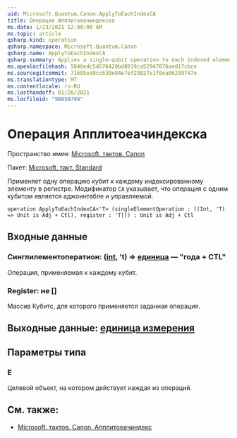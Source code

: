 ```yaml
---
uid: Microsoft.Quantum.Canon.ApplyToEachIndexCA
title: Операция Апплитоеачиндекска
ms.date: 1/23/2021 12:00:00 AM
ms.topic: article
qsharp.kind: operation
qsharp.namespace: Microsoft.Quantum.Canon
qsharp.name: ApplyToEachIndexCA
qsharp.summary: Applies a single-qubit operation to each indexed element in a register. The modifier `CA` indicates that the single-qubit operation is adjointable and controllable.
ms.openlocfilehash: 5046edc54576420bd8919ca52947076aed17cbce
ms.sourcegitcommit: 71605ea9cc630e84e7ef29027e1f0ea06299747e
ms.translationtype: MT
ms.contentlocale: ru-RU
ms.lasthandoff: 01/26/2021
ms.locfileid: "98850799"
---
```

# <a name="applytoeachindexca-operation"></a>Операция Апплитоеачиндекска

Пространство имен: [Microsoft. тактов. Canon](xref:Microsoft.Quantum.Canon)

Пакет: [Microsoft. такт. Standard](https://nuget.org/packages/Microsoft.Quantum.Standard)


Применяет одну операцию кубит к каждому индексированному элементу в регистре.
Модификатор `CA` указывает, что операция с одним кубитом является аджоинтабле и управляемой.

```qsharp
operation ApplyToEachIndexCA<'T> (singleElementOperation : ((Int, 'T) => Unit is Adj + Ctl), register : 'T[]) : Unit is Adj + Ctl
```


## <a name="input"></a>Входные данные

### <a name="singleelementoperation--intt--unit--is-adj--ctl"></a>Синглилементоператион: ([int](xref:microsoft.quantum.lang-ref.int), 't) => [единица](xref:microsoft.quantum.lang-ref.unit)  — "года + CTL"

Операция, применяемая к каждому кубит.


### <a name="register--t"></a>Register: не []

Массив Кубитс, для которого применяется заданная операция.



## <a name="output--unit"></a>Выходные данные: [единица измерения](xref:microsoft.quantum.lang-ref.unit)



## <a name="type-parameters"></a>Параметры типа

### <a name="t"></a>Е

Целевой объект, на котором действует каждая из операций.

## <a name="see-also"></a>См. также:

- [Microsoft. тактов. Canon. Апплитоеачиндекс](xref:Microsoft.Quantum.Canon.ApplyToEachIndex)